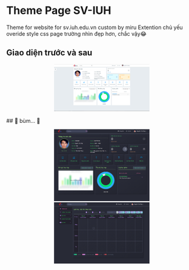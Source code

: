 # Theme Page SV-IUH
Theme for website for sv.iuh.edu.vn custom by miru
Extention chủ yếu overide style css page trường nhìn đẹp hơn, chắc vậy😂
## Giao diện trước và sau
<p align="center">
  <img style="width: 50%; margin: 0 auto;" src="md/pictures/before-sviuh-page.PNG" />
</p>
## 🙌 bùm... 🎉
<p align="center">
  <img style="width: 50%; margin: 0 auto;" src="md/pictures/after-sviuh-page.png" />
  <img style="width: 50%; margin: 0 auto;" src="md/pictures/after-sviuh-page-table.png" />
</p>
